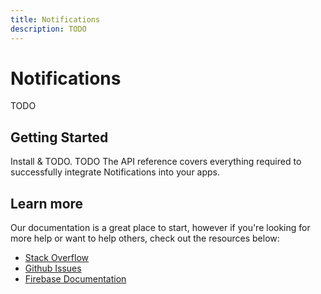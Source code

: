 ```yaml
---
title: Notifications
description: TODO 
---
```


# Notifications

TODO

## Getting Started

<Grid>
	<Block
		icon="build"
		color="#ffc107"
		title="Quick Start"
		to="/quick-start"
	>
    Install & TODO.
	</Block>
	<Block
		icon="school"
		color="#4CAF50"
		title="Guides"
		version={false}
		to="/guides?tag=notifications"
	>
	  TODO
	</Block>
  <Block
		icon="layers"
		color="#03A9F4"
		title="Reference"
		to="/reference"
	>
    The API reference covers everything required to successfully integrate Notifications into your apps.
	</Block>
</Grid>

## Learn more

Our documentation is a great place to start, however if you're looking for more help or want to help others, 
check out the resources below:

- [Stack Overflow](https://stackoverflow.com/questions/tagged/react-native-firebase-notifications)
- [Github Issues](https://github.com/invertase/react-native-firebase/issues?utf8=%E2%9C%93&q=is%3Aissue+sort%3Aupdated-desc+label%3Anotifications+)
- [Firebase Documentation](https://firebase.google.com/docs/perf-mon?utm_source=invertase&utm_medium=react-native-firebase&utm_campaign=notifications)
